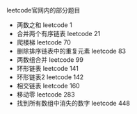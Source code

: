 leetcode官网内的部分题目

- 两数之和 leetcode 1
- 合并两个有序链表 leetcode 21
- 爬楼梯 leetcode 70
- 删除排序链表中的重复元素 leetcode 83
- 两数组合并 leetcode 99
- 环形链表  leetcode 141
- 环形链表2  leetcode 142
- 相交链表  leetcode 160
- 移动零 leetcode 283
- 找到所有数组中消失的数字 leetcode 448

